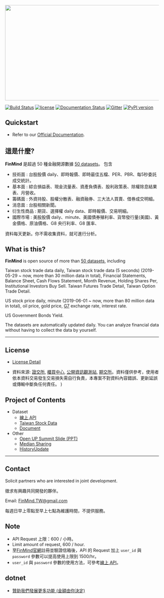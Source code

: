 

<img src="https://raw.githubusercontent.com/FinMind/FinMind/master/logo.png" width="820" height="312">

[![Build Status](https://travis-ci.org/FinMind/FinMind.svg?branch=master)](https://travis-ci.org/FinMind/FinMind)
[![license](https://img.shields.io/github/license/FinMind/FinMind)](https://github.com/linsamtw/FinMind/blob/master/LICENSE)
[![Documentation Status](https://readthedocs.org/projects/finminddoc/badge/?version=latest)](https://finmind.github.io/)
[![Gitter](https://badges.gitter.im/FinMindTW/community.svg)](https://gitter.im/FinMindTW/community?utm_source=badge&utm_medium=badge&utm_campaign=pr-badge)
[![PyPI version](https://badge.fury.io/py/FinMind.svg)](https://badge.fury.io/py/FinMind)
<!--[![Coverage Status](https://coveralls.io/repos/github/linsamtw/FinMind/badge.svg?branch=master)](https://coveralls.io/github/linsamtw/FinMind?branch=master)-->


## Quickstart
+ Refer to our [Official Documentation](https://finmind.github.io/quickstart/).

## 這是什麼?
**FinMind** 是超過 50 種金融開源數據 [50 datasets](https://finmind.github.io/)。
包含

* 技術面 : 台股股價 daily、即時報價、即時最佳五檔、PER、PBR、每5秒委託成交統計。
* 基本面 : 綜合損益表、現金流量表、資產負債表、股利政策表、除權除息結果表、月營收。
* 籌碼面 : 外資持股、股權分散表、融資融券、三大法人買賣、借券成交明細。
* 消息面 : 台股相關新聞。
* 衍生性商品 : 期貨、選擇權 daily data、即時報價、交易明細。
* 國際市場 : 美股股價 daily、minute、美國債券殖利率、貨幣發行量(美國)、黃金價格、原油價格、G8 央行利率、G8 匯率、

資料每天更新。你不需收集資料，就可進行分析。


## What is this?
**FinMind** is open source of more than [50 datasets](https://finmind.github.io/), including

Taiwan stock trade data daily, Taiwan stock trade data (5 seconds) (2019-05-29 ~ now, more than 30 million data in total), Financial Statements, Balance Sheet, Cash Flows Statement, Month Revenue, Holding Shares Per, Institutional Investors Buy Sell. Taiwan Futures Trade Detail, Taiwan Option Trade Detail.

US stock price daily, minute (2019-06-01 ~ now, more than 80 million data in total), oil price, gold price, [G7](https://zh.wikipedia.org/zh-tw/%E5%85%AB%E5%A4%A7%E5%B7%A5%E6%A5%AD%E5%9C%8B%E7%B5%84%E7%B9%94) exchange rate, interest rate.

US Government Bonds Yield.

The datasets are automatically updated daily.
You can analyze financial data without having to collect the data by yourself.

--------------

## License
- [License Detail](https://github.com/linsamtw/FinMind/blob/master/LICENSE)

- 資料來源: 
	[證交所](https://www.twse.com.tw/zh/), [櫃買中心](https://www.tpex.org.tw/web/), [公開資訊觀測站](https://mops.twse.com.tw/mops/web/index), [期交所](https://www.taifex.com.tw/cht/index)。資料僅供參考，使用者依本資料交易發生交易損失需自行負責，本專案不對資料內容錯誤、更新延誤或傳輸中斷負任何責任。 )

## Project of Contents
- Dataset
	- [線上 API](http://api.finmindtrade.com/docs)
	- [Taiwan Stock Data](https://finmind.github.io/tutor/TaiwanMarket/DataList/)
	- [Document](https://finmind.github.io/)
	<!--- [Crawler (爬蟲)](https://github.com/FinMind/FinMind/tree/master#Crawler-爬蟲)-->
- Other
	- [Open UP Summit Slide (PPT)](https://www.slideshare.net/ssusera12be6/finmind-project-demo-199815617)
	- [Median Sharing](https://medium.com/@yanweiliu/finmind-%E4%BD%BF%E7%94%A8python%E6%9F%A5%E5%85%A8%E7%90%83%E8%82%A1%E5%83%B9-%E5%82%B5%E5%88%B8-%E5%8E%9F%E6%B2%B9%E5%83%B9%E6%A0%BC-f39d13ad6a68)
	- [HistoryUpdate](https://github.com/linsamtw/FinMind/blob/master/HistoryUpdate.md)

-------------------------------------------

## Contact
Solicit partners who are interested in joint development.

徵求有興趣共同開發的夥伴。

Email: FinMind.TW@gmail.com

每週日早上零點至早上七點為維護時間，不提供服務。

## Note
+ API Request 上限：600 / 小時。
+ Limit amount of request, 600 / hour.
+ 至[FinMind官網](https://finmindtrade.com/)註冊並驗證信箱後，API 的 Request 加上 `user_id` 與 `password` 參數可以提高使用上限到 1500/hr。
+ `user_id` 與 `password` 參數的使用方法，可參考[線上 API](http://api.finmindtrade.com/docs)。

## dotnet


* [贊助我們發展更多功能 (金額由你決定)](https://p.ecpay.com.tw/8196A98)

<a href="https://p.ecpay.com.tw/8196A98"><img src="https://payment.ecpay.com.tw/Content/themes/WebStyle20170517/images/ecgo.png" alt=""/></a>
